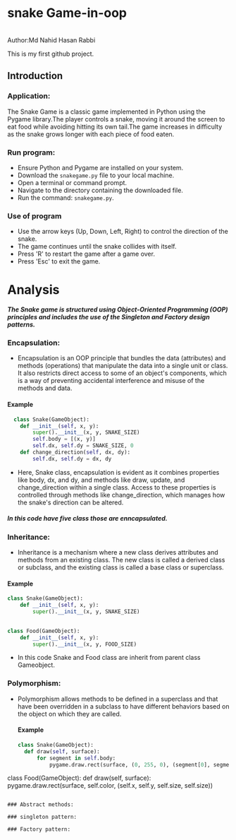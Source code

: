 # snake Game-in-oop
<br>
Author:Md Nahid Hasan Rabbi

This is my first github project.
## Introduction
### Application:
The Snake Game is a classic game implemented in Python using the Pygame library.The player controls a snake, moving it around the screen to eat food while avoiding hitting its own tail.The game increases in difficulty as the snake grows longer with each piece of food eaten.
### Run program:
- Ensure Python and Pygame are installed on your system.
- Download the `snakegame.py` file to your local machine.
- Open a terminal or command prompt.<br>
- Navigate to the directory containing the downloaded file.
- Run the command: `snakegame.py`.
### Use of program
- Use the arrow keys (Up, Down, Left, Right) to control the direction of the snake.
- The game continues until the snake collides with itself.
- Press 'R' to restart the game after a game over.
- Press 'Esc' to exit the game.

# Analysis
***The Snake game is structured using Object-Oriented Programming (OOP) principles and includes the use of the Singleton and Factory design patterns.***
### Encapsulation:
- Encapsulation is an OOP principle that bundles the data (attributes) and methods (operations) that manipulate the data into a single unit or class. It also restricts direct access to some of an object's components, which is a way of preventing accidental interference and misuse of the methods and data.
#### Example
```python
  class Snake(GameObject):
    def __init__(self, x, y):
        super().__init__(x, y, SNAKE_SIZE)
        self.body = [(x, y)]
        self.dx, self.dy = SNAKE_SIZE, 0
    def change_direction(self, dx, dy):
        self.dx, self.dy = dx, dy
```
- Here, Snake class, encapsulation is evident as it combines properties like body, dx, and dy, and methods like draw, update, and change_direction within a single class. Access to these properties is controlled through methods like change_direction, which manages how the snake's direction can be altered.
##### In this code have five class those are enncapsulated.
### Inheritance:
- Inheritance is a mechanism where a new class derives attributes and methods from an existing class. The new class is called a derived class or subclass, and the existing class is called a base class or superclass.
#### Example
```python
class Snake(GameObject):
    def __init__(self, x, y):
        super().__init__(x, y, SNAKE_SIZE)
       

class Food(GameObject):
    def __init__(self, x, y):
        super().__init__(x, y, FOOD_SIZE)

```
- In this code  Snake and Food class are inherit from parent class Gameobject.

### Polymorphism:
- Polymorphism allows methods to be defined in a superclass and that have been overridden in a subclass to have different behaviors based on the object on which they are called.
  #### Example
  ```python
  class Snake(GameObject):
    def draw(self, surface):
        for segment in self.body:
            pygame.draw.rect(surface, (0, 255, 0), (segment[0], segment[1], self.size, self.size))
class Food(GameObject):
    def draw(self, surface):
        pygame.draw.rect(surface, self.color, (self.x, self.y, self.size, self.size))
```

### Abstract methods:

### singleton pattern:

### Factory pattern:
